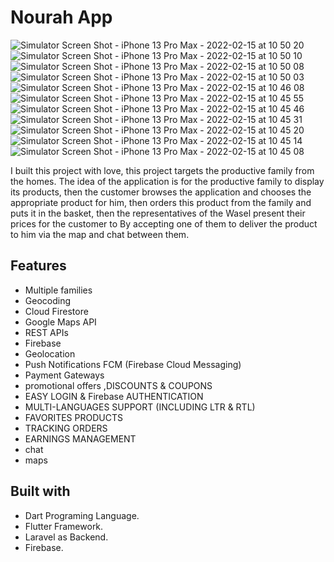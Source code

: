 # Nourah App

![Simulator Screen Shot - iPhone 13 Pro Max - 2022-02-15 at 10 50 20](https://github.com/sameem92/nourah/assets/140856509/a2bd848f-b10d-4ba8-b245-da683798f37a)
![Simulator Screen Shot - iPhone 13 Pro Max - 2022-02-15 at 10 50 10](https://github.com/sameem92/nourah/assets/140856509/d5dbfad8-2210-47cd-afe9-f9c1ae3e5e64)
![Simulator Screen Shot - iPhone 13 Pro Max - 2022-02-15 at 10 50 08](https://github.com/sameem92/nourah/assets/140856509/f0fa5fb2-3604-44b8-bb50-9ab1120b6176)
![Simulator Screen Shot - iPhone 13 Pro Max - 2022-02-15 at 10 50 03](https://github.com/sameem92/nourah/assets/140856509/ab4f579c-71d8-4833-871f-85679eb896c8)
![Simulator Screen Shot - iPhone 13 Pro Max - 2022-02-15 at 10 46 08](https://github.com/sameem92/nourah/assets/140856509/37baab01-e6f3-466b-b5c5-75d6539608d7)
![Simulator Screen Shot - iPhone 13 Pro Max - 2022-02-15 at 10 45 55](https://github.com/sameem92/nourah/assets/140856509/7cc998fa-0e8d-49e4-ba5d-c2e1c7c9c8d9)
![Simulator Screen Shot - iPhone 13 Pro Max - 2022-02-15 at 10 45 46](https://github.com/sameem92/nourah/assets/140856509/b3ebc226-f28a-4902-a452-b1ff14a10215)
![Simulator Screen Shot - iPhone 13 Pro Max - 2022-02-15 at 10 45 31](https://github.com/sameem92/nourah/assets/140856509/7021c83d-46bc-4bf4-a4ea-a315c7667930)
![Simulator Screen Shot - iPhone 13 Pro Max - 2022-02-15 at 10 45 20](https://github.com/sameem92/nourah/assets/140856509/e41b395f-2209-46be-a34e-e7fa5e90e2ee)
![Simulator Screen Shot - iPhone 13 Pro Max - 2022-02-15 at 10 45 14](https://github.com/sameem92/nourah/assets/140856509/41e0ad42-a870-4a14-8402-99454849b441)
![Simulator Screen Shot - iPhone 13 Pro Max - 2022-02-15 at 10 45 08](https://github.com/sameem92/nourah/assets/140856509/ec3ac962-dfda-4989-8b12-e891381fda4c)


I built this project with love, 
this project targets the productive family from the homes. The idea of ​​the application is for the productive family to display its products,
then the customer browses the application and chooses the appropriate product for him,
then orders this product from the family and puts it in the basket, 
then the representatives of the Wasel present their prices for the customer to By accepting one of them to deliver the product to him via the map and chat between them.


## Features
* Multiple families
* Geocoding
* Cloud Firestore  
* Google Maps API  
* REST APIs 
* Firebase 
* Geolocation 
* Push Notifications FCM (Firebase Cloud Messaging) 
* Payment Gateways
* promotional offers ,DISCOUNTS & COUPONS
* EASY LOGIN & Firebase AUTHENTICATION
* MULTI-LANGUAGES SUPPORT (INCLUDING LTR & RTL)
* FAVORITES PRODUCTS
* TRACKING ORDERS
* EARNINGS MANAGEMENT
* chat
* maps
  

## Built with
 - Dart Programing Language.
 - Flutter Framework.
 - Laravel as Backend.
 - Firebase.
